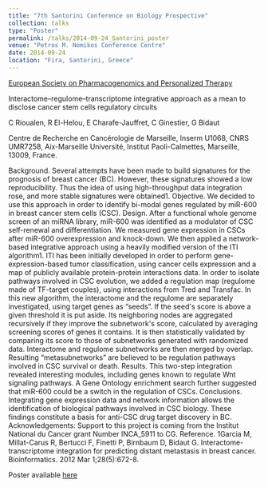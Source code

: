 ```yaml
---
title: "7th Santorini Conference on Biology Prospective"
collection: talks
type: "Poster"
permalink: /talks/2014-09-24_Santorini_poster
venue: "Petros M. Nomikos Conference Centre"
date: 2014-09-24
location: "Fira, Santorini, Greece"
---
```


[European Society on Pharmacogenomics and Personalized Therapy](https://esptnet.eu)

Interactome–regulome–transcriptome integrative approach as a mean to disclose cancer stem cells regulatory circuits 

C Rioualen, R El-Helou, E Charafe-Jauffret, C Ginestier, G Bidaut

Centre de Recherche en Cancérologie de Marseille, Inserm U1068, CNRS UMR7258, Aix-Marseille Université, Institut Paoli-Calmettes, Marseille, 13009, France.

Background. Several attempts have been made to build signatures for the prognosis of breast cancer (BC). However, these signatures showed a low reproducibility. Thus the idea of using high-throughput data integration rose, and more stable signatures were obtained1.
Objective. We decided to use this approach in order to identify bi-modal genes regulated by miR-600 in breast cancer stem cells (CSC).
Design. After a functional whole genome screen of an miRNA library, miR-600 was identified as a modulator of CSC self-renewal and differentiation. We measured gene expression in CSCs after miR-600 overexpression and knock-down. 
We then applied a network-based integrative approach using a heavily modified version of the ITI algorithm1. ITI has been initially developed in order to perform gene-expression-based tumor classification, using cancer cells expression and a map of publicly available protein-protein interactions data.
In order to isolate pathways involved in CSC evolution, we added a regulation map (regulome made of TF-target couples), using interactions from Tred and Transfac. 
In this new algorithm, the interactome and the regulome are separately investigated, using target genes as “seeds”. If the seed's score is above a given threshold it is put aside. Its neighboring nodes are aggregated recursively if they improve the subnetwork's score, calculated by averaging screening scores of genes it contains. It is then statistically validated by comparing its score to those of subnetworks generated with randomized data. Interactome and regulome subnetworks are then merged by overlap. Resulting “metasubnetworks” are believed to be regulation pathways involved in CSC survival or death.
Results. This two-step integration revealed interesting modules, including genes known to regulate Wnt signaling pathways. A Gene Ontology enrichment search further suggested that miR-600 could be a switch in the regulation of CSCs.
Conclusions. Integrating gene expression data and network information allows the identification of biological pathways involved in CSC biology. These findings constitute a basis for anti-CSC drug target discovery in BC.
Acknowledgements: Support to this project is coming from the Institut National du Cancer grant Number INCA_5911 to CG.
Reference.
1Garcia M, Millat-Carus R, Bertucci F, Finetti P, Birnbaum D, Bidaut G. Interactome-transcriptome integration for predicting distant metastasis in breast cancer. Bioinformatics. 2012 Mar 1;28(5):672-8.


Poster available [here](http://rioualen.github.io/files/2014-09-24_Santorini_poster.pdf)


